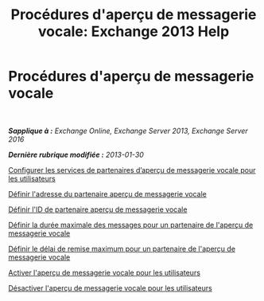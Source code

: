 ﻿---
title: "Procédures d'aperçu de messagerie vocale: Exchange 2013 Help"
TOCTitle: Procédures d'aperçu de messagerie vocale
ms:assetid: 3154be11-1a9d-4e51-a2d0-592ddbcca7b1
ms:mtpsurl: https://technet.microsoft.com/fr-fr/library/JJ938009(v=EXCHG.150)
ms:contentKeyID: 52057057
ms.date: 05/23/2018
mtps_version: v=EXCHG.150
ms.translationtype: MT
---

# Procédures d'aperçu de messagerie vocale

 

_**Sapplique à :** Exchange Online, Exchange Server 2013, Exchange Server 2016_

_**Dernière rubrique modifiée :** 2013-01-30_

[Configurer les services de partenaires d’aperçu de messagerie vocale pour les utilisateurs](configure-voice-mail-preview-partner-services-for-users-exchange-2013-help.md)

[Définir l'adresse du partenaire aperçu de messagerie vocale](set-the-voice-mail-preview-partner-address-exchange-2013-help.md)

[Définir l'ID de partenaire aperçu de messagerie vocale](set-the-voice-mail-preview-partner-id-exchange-2013-help.md)

[Définir la durée maximale des messages pour un partenaire de l'aperçu de messagerie vocale](set-the-maximum-message-duration-for-a-voice-mail-preview-partner-exchange-2013-help.md)

[Définir le délai de remise maximum pour un partenaire de l'aperçu de messagerie vocale](set-the-maximum-delivery-delay-for-a-voice-mail-preview-partner-exchange-2013-help.md)

[Activer l'aperçu de messagerie vocale pour les utilisateurs](enable-voice-mail-preview-for-users-exchange-2013-help.md)

[Désactiver l'aperçu de messagerie vocale pour les utilisateurs](disable-voice-mail-preview-for-users-exchange-2013-help.md)

